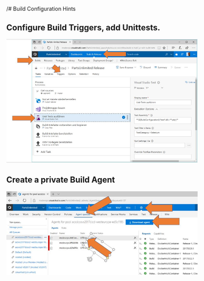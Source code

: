 /#  Build Configuration Hints

## Configure Build Triggers, add Unittests.

![Build definition config](/BuildConfiguration/images/buildconfig1.jpg)





## Create a private Build Agent
![Configure private agent](/BuildConfiguration/images/buildconfig2.jpg)

